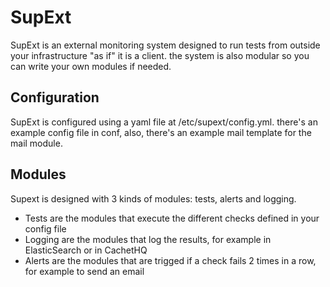 # SupExt

SupExt is an external monitoring system designed to run tests from outside your infrastructure "as if" it is a client. the system is also modular so you can write your own modules if needed.

## Configuration
SupExt is configured using a yaml file at /etc/supext/config.yml. there's an example config file in conf, also, there's an example mail template for the mail module.

## Modules
Supext is designed with 3 kinds of modules: tests, alerts and logging.
* Tests are the modules that execute the different checks defined in your config file
* Logging are the modules that log the results, for example in ElasticSearch or in CachetHQ
* Alerts are the modules that are trigged if a check fails 2 times in a row, for example to send an email

